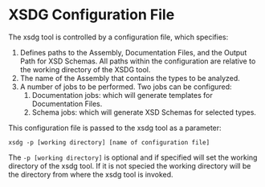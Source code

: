 # XSDG Configuration File

The xsdg tool is controlled by a configuration file, which specifies:

1. Defines paths to the Assembly, Documentation Files, and the Output Path for XSD Schemas. All paths within the configuration are relative to the working directory of the XSDG tool. 
2. The name of the Assembly that contains the types to be analyzed.
3. A number of jobs to be performed. Two jobs can be configured:
	1. Documentation jobs: which will generate templates for Documentation Files.
	2. Schema jobs: which will generate XSD Schemas for selected types.

This configuration file is passed to the xsdg tool as a parameter:

```
xsdg -p [working directory] [name of configuration file]
```

The ```-p [working directory]``` is optional and if specified will set the working directory of the xsdg tool. If it is not specied the working directory will be the directory from where the xsdg tool is invoked. 
